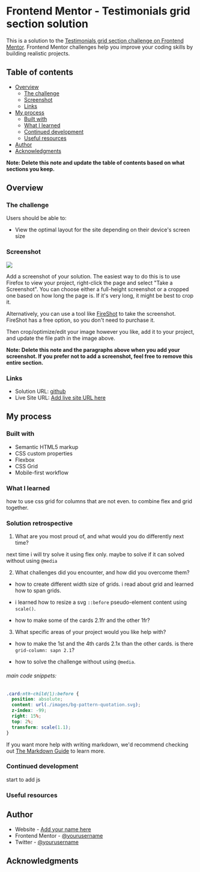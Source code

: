 # Frontend Mentor - Testimonials grid section solution

This is a solution to the [Testimonials grid section challenge on Frontend Mentor](https://www.frontendmentor.io/challenges/testimonials-grid-section-Nnw6J7Un7). Frontend Mentor challenges help you improve your coding skills by building realistic projects.

## Table of contents

- [Overview](#overview)
  - [The challenge](#the-challenge)
  - [Screenshot](#screenshot)
  - [Links](#links)
- [My process](#my-process)
  - [Built with](#built-with)
  - [What I learned](#what-i-learned)
  - [Continued development](#continued-development)
  - [Useful resources](#useful-resources)
- [Author](#author)
- [Acknowledgments](#acknowledgments)

**Note: Delete this note and update the table of contents based on what sections you keep.**

## Overview

### The challenge

Users should be able to:

- View the optimal layout for the site depending on their device's screen size

### Screenshot

![](./screenshot.jpg)

Add a screenshot of your solution. The easiest way to do this is to use Firefox to view your project, right-click the page and select "Take a Screenshot". You can choose either a full-height screenshot or a cropped one based on how long the page is. If it's very long, it might be best to crop it.

Alternatively, you can use a tool like [FireShot](https://getfireshot.com/) to take the screenshot. FireShot has a free option, so you don't need to purchase it.

Then crop/optimize/edit your image however you like, add it to your project, and update the file path in the image above.

**Note: Delete this note and the paragraphs above when you add your screenshot. If you prefer not to add a screenshot, feel free to remove this entire section.**

### Links

- Solution URL: [github](https://github.com/raficode2303/testimonials-grid-section.git)
- Live Site URL: [Add live site URL here](https://your-live-site-url.com)

## My process

### Built with

- Semantic HTML5 markup
- CSS custom properties
- Flexbox
- CSS Grid
- Mobile-first workflow

### What I learned

how to use css grid for columns that are not even. to combine flex and grid together.

### Solution retrospective

1. What are you most proud of, and what would you do differently next time?

next time i will try solve it using flex only.
maybe to solve if it can solved without using `@media`

2. What challenges did you encounter, and how did you overcome them?

- how to create different width size of grids. i read about grid and learned how to span grids.

- i learned how to resize a svg `::before` pseudo-element content using `scale()`.
- how to make some of the cards 2.1fr and the other 1fr?

3. What specific areas of your project would you like help with?

- how to make the 1st and the 4th cards 2.1x than the other cards. is there `grid-column: sapn 2.1`?

- how to solve the challenge without using `@media`.

###### main code snippets:

```css
.card:nth-child(1):before {
  position: absolute;
  content: url(./images/bg-pattern-quotation.svg);
  z-index: -99;
  right: 15%;
  top: 2%;
  transform: scale(1.1);
}
```

If you want more help with writing markdown, we'd recommend checking out [The Markdown Guide](https://www.markdownguide.org/) to learn more.

### Continued development

start to add js

### Useful resources

## Author

- Website - [Add your name here](https://www.your-site.com)
- Frontend Mentor - [@yourusername](https://www.frontendmentor.io/profile/yourusername)
- Twitter - [@yourusername](https://www.twitter.com/yourusername)

## Acknowledgments
